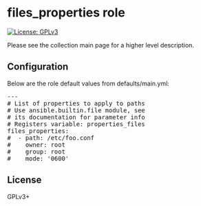 # files_properties role

[![License: GPLv3](https://img.shields.io/badge/license-GPLv3-brightgreen.svg)](https://www.gnu.org/licenses/gpl-3.0)

Please see the collection main page for a higher level description.

## Configuration

Below are the role default values from defaults/main.yml:

<pre>
---
# List of properties to apply to paths
# Use ansible.builtin.file module, see
# its documentation for parameter info
# Registers variable: properties_files
files_properties:
#  - path: /etc/foo.conf
#    owner: root
#    group: root
#    mode: '0600'
</pre>

## License

GPLv3+
